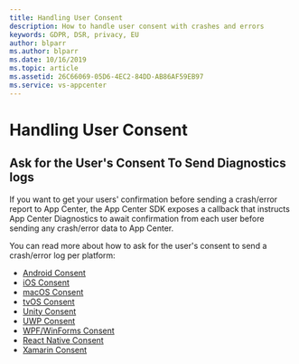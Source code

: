 ```yaml
---
title: Handling User Consent
description: How to handle user consent with crashes and errors
keywords: GDPR, DSR, privacy, EU
author: blparr
ms.author: blparr
ms.date: 10/16/2019
ms.topic: article
ms.assetid: 26C66069-05D6-4EC2-84DD-AB86AF59EB97
ms.service: vs-appcenter
---
```


# Handling User Consent

## Ask for the User's Consent To Send Diagnostics logs

If you want to get your users' confirmation before sending a crash/error report to App Center, the App Center SDK exposes a callback that instructs App Center Diagnostics to await confirmation from each user before sending any crash/error data to App Center.

You can read more about how to ask for the user's consent to send a crash/error log per platform:

- [Android Consent](~/sdk/crashes/android.md#ask-for-the-users-consent-to-send-a-crash-log)
- [iOS Consent](~/sdk/crashes/ios.md#ask-for-the-users-consent-to-send-a-crash-log)
- [macOS Consent](~/sdk/crashes/macos.md#ask-for-the-users-consent-to-send-a-crash-log)
- [tvOS Consent](~/sdk/crashes/tvos.md#ask-for-the-users-consent-to-send-a-crash-log)
- [Unity Consent](~/sdk/crashes/unity.md#ask-for-the-users-consent-to-send-a-crash-log)
- [UWP Consent](~/sdk/crashes/uwp.md#ask-for-the-users-consent-to-send-a-crash-log)
- [WPF/WinForms Consent](~/sdk/crashes/wpf-winforms.md#ask-for-the-users-consent-to-send-a-crash-log)
- [React Native Consent](~/sdk/crashes/react-native.md#ask-for-the-users-consent-to-send-a-crash-log)
- [Xamarin Consent](~/sdk/crashes/xamarin.md#ask-for-the-users-consent-to-send-a-crash-log)
